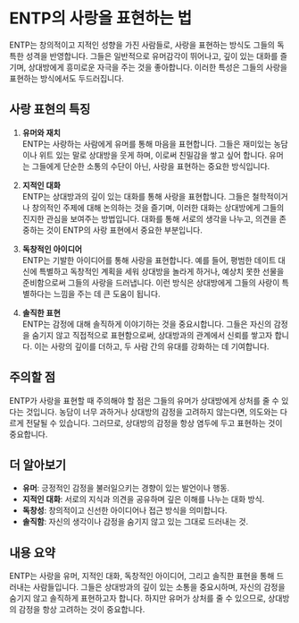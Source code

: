 # ENTP의 사랑을 표현하는 법

ENTP는 창의적이고 지적인 성향을 가진 사람들로, 사랑을 표현하는 방식도 그들의 독특한 성격을 반영합니다. 그들은 일반적으로 유머감각이 뛰어나고, 깊이 있는 대화를 즐기며, 상대방에게 흥미로운 자극을 주는 것을 좋아합니다. 이러한 특성은 그들의 사랑을 표현하는 방식에서도 두드러집니다.

## 사랑 표현의 특징

1. **유머와 재치**  
   ENTP는 사랑하는 사람에게 유머를 통해 마음을 표현합니다. 그들은 재미있는 농담이나 위트 있는 말로 상대방을 웃게 하며, 이로써 친밀감을 쌓고 싶어 합니다. 유머는 그들에게 단순한 소통의 수단이 아닌, 사랑을 표현하는 중요한 방식입니다.

2. **지적인 대화**  
   ENTP는 상대방과의 깊이 있는 대화를 통해 사랑을 표현합니다. 그들은 철학적이거나 창의적인 주제에 대해 논의하는 것을 즐기며, 이러한 대화는 상대방에게 그들의 진지한 관심을 보여주는 방법입니다. 대화를 통해 서로의 생각을 나누고, 의견을 존중하는 것이 ENTP의 사랑 표현에서 중요한 부분입니다.

3. **독창적인 아이디어**  
   ENTP는 기발한 아이디어를 통해 사랑을 표현합니다. 예를 들어, 평범한 데이트 대신에 특별하고 독창적인 계획을 세워 상대방을 놀라게 하거나, 예상치 못한 선물을 준비함으로써 그들의 사랑을 드러냅니다. 이런 방식은 상대방에게 그들의 사랑이 특별하다는 느낌을 주는 데 큰 도움이 됩니다.

4. **솔직한 표현**  
   ENTP는 감정에 대해 솔직하게 이야기하는 것을 중요시합니다. 그들은 자신의 감정을 숨기지 않고 직접적으로 표현함으로써, 상대방과의 관계에서 신뢰를 쌓고자 합니다. 이는 사랑의 깊이를 더하고, 두 사람 간의 유대를 강화하는 데 기여합니다.

## 주의할 점

ENTP가 사랑을 표현할 때 주의해야 할 점은 그들의 유머가 상대방에게 상처를 줄 수 있다는 것입니다. 농담이 너무 과하거나 상대방의 감정을 고려하지 않는다면, 의도와는 다르게 전달될 수 있습니다. 그러므로, 상대방의 감정을 항상 염두에 두고 표현하는 것이 중요합니다.

## 더 알아보기

- **유머**: 긍정적인 감정을 불러일으키는 경향이 있는 발언이나 행동.
- **지적인 대화**: 서로의 지식과 의견을 공유하며 깊은 이해를 나누는 대화 방식.
- **독창성**: 창의적이고 신선한 아이디어나 접근 방식을 의미합니다.
- **솔직함**: 자신의 생각이나 감정을 숨기지 않고 있는 그대로 드러내는 것.

## 내용 요약

ENTP는 사랑을 유머, 지적인 대화, 독창적인 아이디어, 그리고 솔직한 표현을 통해 드러내는 사람들입니다. 그들은 상대방과의 깊이 있는 소통을 중요시하며, 자신의 감정을 숨기지 않고 솔직하게 표현하고자 합니다. 하지만 유머가 상처를 줄 수 있으므로, 상대방의 감정을 항상 고려하는 것이 중요합니다.